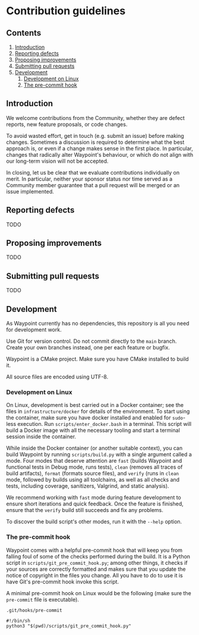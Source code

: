 # Contribution guidelines

## Contents

1. [Introduction](#introduction)
2. [Reporting defects](#reporting-defects)
3. [Proposing improvements](#proposing-improvements)
4. [Submitting pull requests](#submitting-pull-requests)
5. [Development](#development)
    1. [Development on Linux](#development-on-linux)
    2. [The pre-commit hook](#the-pre-commit-hook)

## Introduction

We welcome contributions from the Community, whether they are defect
reports, new feature proposals, or code changes.

To avoid wasted effort, get in touch (e.g. submit an issue) before
making changes.
Sometimes a discussion is required to determine what the best approach
is, or even if a change makes sense in the first place.
In particular, changes that radically alter Waypoint's behaviour, or
which do not align with our long-term vision will not be accepted.

In closing, let us be clear that we evaluate contributions
individually on merit.
In particular, neither your sponsor status nor time served as a
Community member guarantee that a pull request will be merged or an
issue implemented.

## Reporting defects

TODO

## Proposing improvements

TODO

## Submitting pull requests

TODO

## Development

As Waypoint currently has no dependencies, this repository is all you
need for development work.

Use Git for version control.
Do not commit directly to the `main` branch.
Create your own branches instead, one per each feature or bugfix.

Waypoint is a CMake project.
Make sure you have CMake installed to build it.

All source files are encoded using UTF-8.

### Development on Linux

On Linux, development is best carried out in a Docker container;
see the files in `infrastructure/docker` for details of the
environment.
To start using the container, make sure you have docker installed and
enabled for `sudo`-less execution.
Run `scripts/enter_docker.bash` in a terminal.
This script will build a Docker image with all the necessary
tooling and start a terminal session inside the container.

While inside the Docker container (or another suitable context), you
can build Waypoint by running `scripts/build.py` with a single
argument called a mode.
Four modes that deserve attention are
`fast` (builds Waypoint and functional tests in Debug mode, runs
tests),
`clean` (removes all traces of build artifacts),
`format` (formats source files), and
`verify` (runs in `clean` mode, followed by builds using all
toolchains, as well as all checks and tests, including coverage,
sanitizers, Valgrind, and static analysis).

We recommend working with `fast` mode during feature development to
ensure short iterations and quick feedback.
Once the feature is finished, ensure that the `verify` build still
succeeds and fix any problems.

To discover the build script's other modes, run it with the `--help`
option.

### The pre-commit hook

Waypoint comes with a helpful pre-commit hook that will keep you from
falling foul of some of the checks performed during the build.
It is a Python script in `scripts/git_pre_commit_hook.py`;
among other things, it checks if your sources are correctly formatted
and makes sure that you update the notice of copyright in the files
you change.
All you have to do to use it is have Git's pre-commit hook invoke
this script.

A minimal pre-commit hook on Linux would be the following (make sure
the `pre-commit` file is executable).

`.git/hooks/pre-commit`

```shell
#!/bin/sh
python3 "$(pwd)/scripts/git_pre_commit_hook.py"
```
